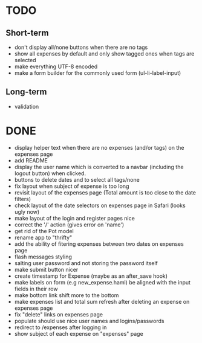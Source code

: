 # TODO

## Short-term

* don't display all/none buttons when there are no tags
* show all expenses by default and only show tagged ones when tags are selected
* make everything UTF-8 encoded
* make a form builder for the commonly used form (ul-li-label-input)

## Long-term

* validation

# DONE

* display helper text when there are no expenses (and/or tags) on the expenses page
* add README
* display the user name which is converted to a navbar (including the logout button) when clicked.
* buttons to delete dates and to select all tags/none
* fix layout when subject of expense is too long
* revisit layout of the expenses page (Total amount is too close to the date filters)
* check layout of the date selectors on expenses page in Safari (looks ugly now)
* make layout of the login and register pages nice
* correct the '/' action (gives error on 'name')
* get rid of the Pot model
* rename app to "thrifty"
* add the ability of fitering expenses between two dates on expenses page
* flash messages styling
* salting user password and not storing the password itself
* make submit button nicer
* create timestamp for Expense (maybe as an after_save hook)
* make labels on form (e.g new_expense.haml) be aligned with the input fields in their row
* make bottom link shift more to the bottom
* make expenses list and total sum refresh after deleting an expense on expenses page
* fix "delete" links on expenses page
* populate should use nice user names and logins/passwords
* redirect to /expenses after logging in
* show subject of each expense on "expenses" page


